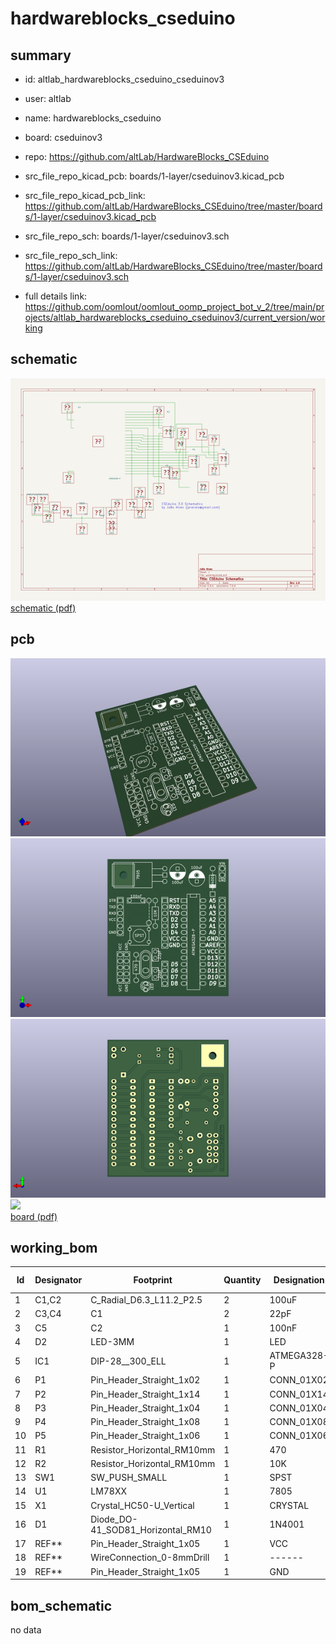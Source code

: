 # hardwareblocks_cseduino
 
## summary 
* id: altlab_hardwareblocks_cseduino_cseduinov3
* user: altlab
* name: hardwareblocks_cseduino
* board: cseduinov3
* repo: https://github.com/altLab/HardwareBlocks_CSEduino
* src_file_repo_kicad_pcb: boards/1-layer/cseduinov3.kicad_pcb
* src_file_repo_kicad_pcb_link: https://github.com/altLab/HardwareBlocks_CSEduino/tree/master/boards/1-layer/cseduinov3.kicad_pcb


* src_file_repo_sch: boards/1-layer/cseduinov3.sch
* src_file_repo_sch_link: https://github.com/altLab/HardwareBlocks_CSEduino/tree/master/boards/1-layer/cseduinov3.sch
* full details link: https://github.com/oomlout/oomlout_oomp_project_bot_v_2/tree/main/projects/altlab_hardwareblocks_cseduino_cseduinov3/current_version/working  

## schematic  
![](working_schematic_600.png)  
[schematic (pdf)](working_schematic.pdf) 






















## pcb  
![](working_3d_600.png) 
![](working_3d_front_600.png)  
![](working_3d_back_600.png)  
![](working_600.png)  
[board (pdf)](working.pdf)  

## working_bom
| Id | Designator | Footprint | Quantity | Designation | Supplier and ref |  | None | 
| --- | --- | --- | --- | --- | --- | --- | --- | 
| 1 | C1,C2 | C_Radial_D6.3_L11.2_P2.5 | 2 | 100uF |  |  | [''] | 
| 2 | C3,C4 | C1 | 2 | 22pF |  |  | [''] | 
| 3 | C5 | C2 | 1 | 100nF |  |  | [''] | 
| 4 | D2 | LED-3MM | 1 | LED |  |  | [''] | 
| 5 | IC1 | DIP-28__300_ELL | 1 | ATMEGA328-P |  |  | [''] | 
| 6 | P1 | Pin_Header_Straight_1x02 | 1 | CONN_01X02 |  |  | [''] | 
| 7 | P2 | Pin_Header_Straight_1x14 | 1 | CONN_01X14 |  |  | [''] | 
| 8 | P3 | Pin_Header_Straight_1x04 | 1 | CONN_01X04 |  |  | [''] | 
| 9 | P4 | Pin_Header_Straight_1x08 | 1 | CONN_01X08 |  |  | [''] | 
| 10 | P5 | Pin_Header_Straight_1x06 | 1 | CONN_01X06 |  |  | [''] | 
| 11 | R1 | Resistor_Horizontal_RM10mm | 1 | 470 |  |  | [''] | 
| 12 | R2 | Resistor_Horizontal_RM10mm | 1 | 10K |  |  | [''] | 
| 13 | SW1 | SW_PUSH_SMALL | 1 | SPST |  |  | [''] | 
| 14 | U1 | LM78XX | 1 | 7805 |  |  | [''] | 
| 15 | X1 | Crystal_HC50-U_Vertical | 1 | CRYSTAL |  |  | [''] | 
| 16 | D1 | Diode_DO-41_SOD81_Horizontal_RM10 | 1 | 1N4001 |  |  | [''] | 
| 17 | REF** | Pin_Header_Straight_1x05 | 1 | VCC |  |  | [''] | 
| 18 | REF** | WireConnection_0-8mmDrill | 1 |  ------ |  |  | [''] | 
| 19 | REF** | Pin_Header_Straight_1x05 | 1 | GND |  |  | [''] | 


## bom_schematic
no data


